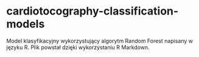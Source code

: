 # cardiotocography-classification-models
Model klasyfikacyjny wykorzystujący algorytm Random Forest napisany w języku R. Plik powstał dzięki wykorzystaniu R Markdown.
